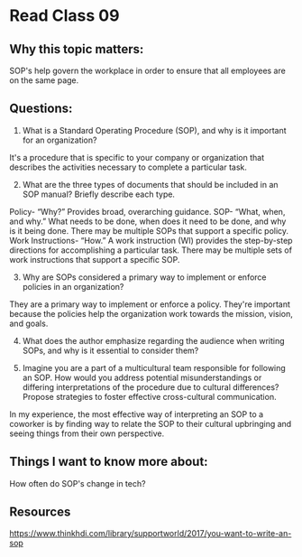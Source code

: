 # Read Class 09

## Why this topic matters:

SOP's help govern the workplace in order to ensure that all employees are on the same page. 

## Questions: 

1. What is a Standard Operating Procedure (SOP), and why is it important for an organization?

 It's a procedure that is specific to your company or organization that describes the activities necessary to complete a particular task.


2. What are the three types of documents that should be included in an SOP manual? Briefly describe each type.

Policy- “Why?” Provides broad, overarching guidance.
SOP- “What, when, and why.” What needs to be done, when does it need to be done, and why is it being done. There may be multiple SOPs that support a specific policy.
Work Instructions- “How.” A work instruction (WI) provides the step-by-step directions for accomplishing a particular task. There may be multiple sets of work instructions that support a specific SOP. 

3. Why are SOPs considered a primary way to implement or enforce policies in an organization?

They are a primary way to implement or enforce a policy. They're important because the policies help the organization work towards the mission, vision, and goals. 


4. What does the author emphasize regarding the audience when writing SOPs, and why is it essential to consider them?


5. Imagine you are a part of a multicultural team responsible for following an SOP. How would you address potential misunderstandings or differing interpretations of the procedure due to cultural differences? Propose strategies to foster effective cross-cultural communication.


In my experience, the most effective way of interpreting an SOP to a coworker is by finding way to relate the SOP to their cultural upbringing and seeing things from their own perspective. 


## Things I want to know more about: 

How often do SOP's change in tech?

## Resources
https://www.thinkhdi.com/library/supportworld/2017/you-want-to-write-an-sop